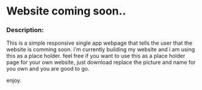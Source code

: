 # Website coming soon..

### Description:
This is a simple responsive single app webpage that tells the user that the website is comming soon.
i'm currently building my website and i am using this as a place holder.
feel free if you want to use this as a place holder page for your own website, just download replace the picture and name for you own and you are good to go.

enjoy.
